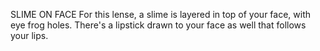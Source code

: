 SLIME ON FACE 
    For this lense, a slime is layered in top of your face, with eye frog holes. There's a lipstick drawn to your face as well that follows your lips. 